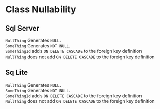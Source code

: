 # Class Nullability
## Sql Server
`NullThing` Generates `NULL`.  
`SomeThing` Generates `NOT NULL`.  
`SomeThingId` adds `ON DELETE CASCADE` to the foreign key definition  
`NullThing` does not add `ON DELETE CASCADE` to the foreign key definition  
## Sq Lite
`NullThing` Generates `NULL`.  
`SomeThing` Generates `NOT NULL`.  
`SomeThingId` adds `ON DELETE CASCADE` to the foreign key definition  
`NullThing` does not add `ON DELETE CASCADE` to the foreign key definition  

